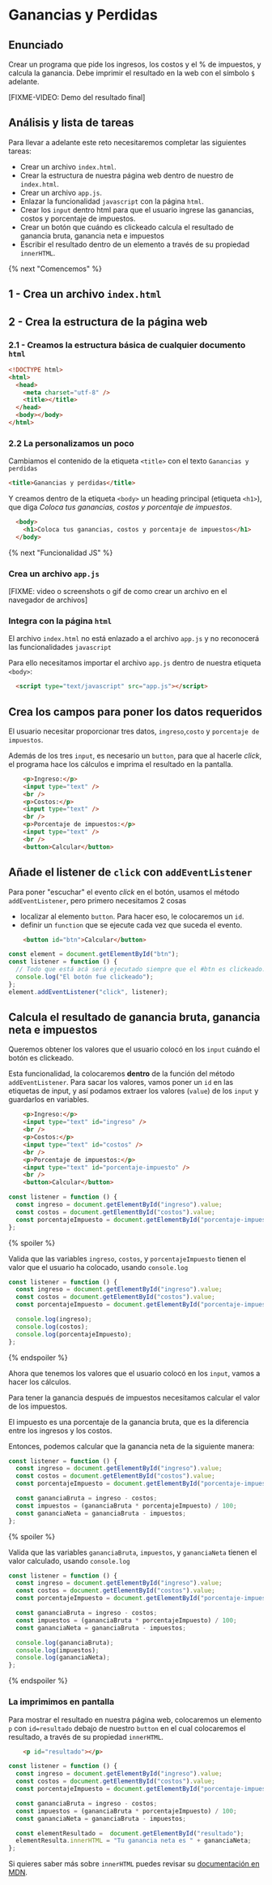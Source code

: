 # Ganancias y Perdidas

## Enunciado

Crear un programa que pide los ingresos, los costos y el % de impuestos,
y calcula la ganancia. Debe imprimir el resultado
en la web con el símbolo `$` adelante.

[FIXME-VIDEO: Demo del resultado final]

## Análisis y lista de tareas

Para llevar a adelante este reto necesitaremos completar las siguientes tareas:

- Crear un archivo `index.html`.
- Crear la estructura de nuestra página web dentro de nuestro de `index.html`.
- Crear un archivo `app.js`.
- Enlazar la funcionalidad `javascript` con la página `html`.
- Crear los `input` dentro html para que el usuario ingrese las ganancias, costos
y porcentaje de impuestos.
- Crear un botón que cuándo es clickeado calcula el resultado de ganancia bruta,
  ganancia neta e impuestos
- Escribir el resultado dentro de un elemento a través de su propiedad `innerHTML`.

{% next "Comencemos" %}

## 1 - Crea un archivo `index.html`

## 2 - Crea la estructura de la página web

### 2.1 - Creamos la estructura básica de cualquier documento `html`

```html
<!DOCTYPE html>
<html>
  <head>
    <meta charset="utf-8" />
    <title></title>
  </head>
  <body></body>
</html>
```

### 2.2 La personalizamos un poco

Cambiamos el contenido de la etiqueta `<title>` con
el texto `Ganancias y perdidas`

```html
<title>Ganancias y perdidas</title>
```

Y creamos dentro de la etiqueta `<body>` un heading principal (etiqueta `<h1>`),
que diga _Coloca tus ganancias, costos y porcentaje de impuestos_.

```html
  <body>
    <h1>Coloca tus ganancias, costos y porcentaje de impuestos</h1>
  </body>
```

{% next "Funcionalidad JS" %}

### Crea un archivo `app.js`

[FIXME: video o screenshots o gif de como crear un archivo en el navegador de archivos]

### Integra con la página `html`

El archivo `index.html` no está enlazado a el archivo `app.js`
y no reconocerá las funcionalidades `javascript`

Para ello necesitamos importar el archivo `app.js` dentro de
nuestra etiqueta `<body>`:

```html
  <script type="text/javascript" src="app.js"></script>
```

## Crea los campos para poner los datos requeridos

El usuario necesitar proporcionar tres datos, `ingreso`,`costo` y
`porcentaje de impuestos`.

Además de los tres `input`, es necesario un `button`, para que al hacerle _click_,
el programa hace los cálculos e imprima el resultado en la pantalla.

```html
    <p>Ingreso:</p>
    <input type="text" />
    <br />
    <p>Costos:</p>
    <input type="text" />
    <br />
    <p>Porcentaje de impuestos:</p>
    <input type="text" />
    <br />
    <button>Calcular</button>
```

## Añade el listener de `click` con `addEventListener`

Para poner "escuchar" el evento _click_ en el botón, usamos el método
`addEventListener`, pero primero necesitamos 2 cosas
- localizar al elemento `button`. Para hacer eso, le colocaremos un `id`.
- definir un `function` que se ejecute cada vez que suceda el evento.

```html
    <button id="btn">Calcular</button>
```

```js
const element = document.getElementById("btn");
const listener = function () {
  // Todo que está acá será ejecutado siempre que el #btn es clickeado.
  console.log("El botón fue clickeado");
};
element.addEventListener("click", listener);
```

## Calcula el resultado de ganancia bruta, ganancia neta e impuestos

Queremos obtener los valores que el usuario colocó en los `input` cuándo el
botón es clickeado.

Esta funcionalidad, la colocaremos **dentro** de la función del método
`addEventListener`.
Para sacar los valores, vamos poner un `id` en las etiquetas de input, y así
podamos extraer los valores (`value`) de los `input` y guardarlos en variables.

```html
    <p>Ingreso:</p>
    <input type="text" id="ingreso" />
    <br />
    <p>Costos:</p>
    <input type="text" id="costos" />
    <br />
    <p>Porcentaje de impuestos:</p>
    <input type="text" id="porcentaje-impuesto" />
    <br />
    <button>Calcular</button>
```

```js
const listener = function () {
  const ingreso = document.getElementById("ingreso").value;
  const costos = document.getElementById("costos").value;
  const porcentajeImpuesto = document.getElementById("porcentaje-impuesto").value;
};
```

{% spoiler %}

Valida que las variables `ingreso`, `costos`, y `porcentajeImpuesto`
tienen el valor que el usuario ha colocado, usando `console.log`

```js
const listener = function () {
  const ingreso = document.getElementById("ingreso").value;
  const costos = document.getElementById("costos").value;
  const porcentajeImpuesto = document.getElementById("porcentaje-impuesto").value;

  console.log(ingreso);
  console.log(costos);
  console.log(porcentajeImpuesto);
};
```

{% endspoiler %}

Ahora que tenemos los valores que el usuario colocó en los `input`, vamos a
hacer los cálculos.

Para tener la ganancia después de impuestos necesitamos calcular el valor de los
impuestos.

El impuesto es una porcentaje de la ganancia bruta, que es la diferencia entre
los ingresos y los costos.

Entonces, podemos calcular que la ganancia neta de la siguiente manera:

```js
const listener = function () {
  const ingreso = document.getElementById("ingreso").value;
  const costos = document.getElementById("costos").value;
  const porcentajeImpuesto = document.getElementById("porcentaje-impuesto").value;

  const gananciaBruta = ingreso - costos;
  const impuestos = (gananciaBruta * porcentajeImpuesto) / 100;
  const gananciaNeta = gananciaBruta - impuestos;
};
```

{% spoiler %}

Valida que las variables `gananciaBruta`, `impuestos`, y `gananciaNeta`
tienen el valor calculado, usando `console.log`

```js
const listener = function () {
  const ingreso = document.getElementById("ingreso").value;
  const costos = document.getElementById("costos").value;
  const porcentajeImpuesto = document.getElementById("porcentaje-impuesto").value;

  const gananciaBruta = ingreso - costos;
  const impuestos = (gananciaBruta * porcentajeImpuesto) / 100;
  const gananciaNeta = gananciaBruta - impuestos;

  console.log(gananciaBruta);
  console.log(impuestos);
  console.log(gananciaNeta);
};
```

{% endspoiler %}

### La imprimimos en pantalla

Para mostrar el resultado en nuestra página web, colocaremos un elemento `p`
con `id=resultado` debajo de nuestro `button` en el cual colocaremos el resultado,
a través de su propiedad `innerHTML`.

```html
    <p id="resultado"></p>
```

```js
const listener = function () {
  const ingreso = document.getElementById("ingreso").value;
  const costos = document.getElementById("costos").value;
  const porcentajeImpuesto = document.getElementById("porcentaje-impuesto").value;

  const gananciaBruta = ingreso - costos;
  const impuestos = (gananciaBruta * porcentajeImpuesto) / 100;
  const gananciaNeta = gananciaBruta - impuestos;

  const elementResultado =  document.getElementById("resultado");
  elementResulta.innerHTML = "Tu ganancia neta es " + gananciaNeta;
};
```


Si quieres saber más sobre `innerHTML` puedes revisar su
[documentación en MDN](https://developer.mozilla.org/es/docs/Web/API/Document/write).
